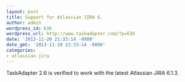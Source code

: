 ```yaml
---
layout: post
title: Support for Atlassian JIRA 6.
author: admin
wordpress_id: 636
wordpress_url: http://www.taskadapter.com/?p=636
date: '2013-11-20 21:33:14 -0800'
date_gmt: '2013-11-20 21:33:14 -0800'
categories:
- atlassian-jira
---
```

<p>TaskAdapter 2.6 is verified to work with the latest Atlassian JIRA 6.1.3.</p>
